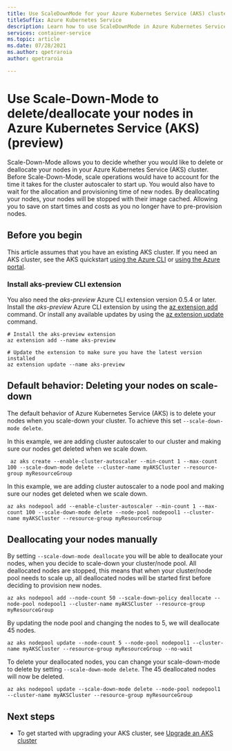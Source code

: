 ```yaml
---
title: Use ScaleDownMode for your Azure Kubernetes Service (AKS) cluster (preview)
titleSuffix: Azure Kubernetes Service
description: Learn how to use ScaleDownMode in Azure Kubernetes Service (AKS).
services: container-service
ms.topic: article
ms.date: 07/28/2021
ms.author: qpetraroia
author: qpetraroia

---
```


# Use Scale-Down-Mode to delete/deallocate your nodes in Azure Kubernetes Service (AKS) (preview)

Scale-Down-Mode allows you to decide whether you would like to delete or deallocate your nodes in your Azure Kubernetes Service (AKS) cluster. Before Scale-Down-Mode, scale operations would have to account for the time it takes for the cluster autoscaler to start up. You would also have to wait for the allocation and provisioning time of new nodes. By deallocating your nodes, your nodes will be stopped with their image cached. Allowing you to save on start times and costs as you no longer have to pre-provision nodes.

## Before you begin

This article assumes that you have an existing AKS cluster. If you need an AKS cluster, see the AKS quickstart [using the Azure CLI][aks-quickstart-cli] or [using the Azure portal][aks-quickstart-portal].

### Install aks-preview CLI extension

You also need the *aks-preview* Azure CLI extension version 0.5.4 or later. Install the *aks-preview* Azure CLI extension by using the [az extension add][az-extension-add] command. Or install any available updates by using the [az extension update][az-extension-update] command.

```azurecli-interactive
# Install the aks-preview extension
az extension add --name aks-preview

# Update the extension to make sure you have the latest version installed
az extension update --name aks-preview
```

## Default behavior: Deleting your nodes on scale-down

The default behavior of Azure Kubernetes Service (AKS) is to delete your nodes when you scale-down your cluster. To achieve this set `--scale-down-mode delete`.

In this example, we are adding cluster autoscaler to our cluster and making sure our nodes get deleted when we scale down.

```azurecli-interactive
 az aks create --enable-cluster-autoscaler --min-count 1 --max-count 100 --scale-down-mode delete --cluster-name myAKSCluster --resource-group myResourceGroup
```

In this example, we are adding cluster autoscaler to a node pool and making sure our nodes get deleted when we scale down.
```azurecli-interactive
az aks nodepool add --enable-cluster-autoscaler --min-count 1 --max-count 100 --scale-down-mode delete --node-pool nodepool1 --cluster-name myAKSCluster --resource-group myResourceGroup
```

## Deallocating your nodes manually

By setting `--scale-down-mode deallocate` you will be able to deallocate your nodes, when you decide to scale-down your cluster/node pool. All deallocated nodes are stopped, this means that when your cluster/node pool needs to scale up, all deallocated nodes will be started first before deciding to provision new nodes.

```azurecli-interactive
az aks nodepool add --node-count 50 --scale-down-policy deallocate --node-pool nodepool1 --cluster-name myAKSCluster --resource-group myResourceGroup
```

By updating the node pool and changing the nodes to 5, we will deallocate 45 nodes.

```azurecli-interactive
az aks nodepool update --node-count 5 --node-pool nodepool1 --cluster-name myAKSCluster --resource-group myResourceGroup --no-wait
```

To delete your deallocated nodes, you can change your scale-down-mode to delete by setting `--scale-down-mode delete`. The 45 deallocated nodes will now be deleted.

```azurecli-interactive
az aks nodepool update --scale-down-mode delete --node-pool nodepool1 --cluster-name myAKSCluster --resource-group myResourceGroup
```

## Next steps

- To get started with upgrading your AKS cluster, see [Upgrade an AKS cluster][aks-upgrade]

<!-- LINKS - Internal -->
[aks-quickstart-cli]: kubernetes-walkthrough.md
[aks-quickstart-portal]: kubernetes-walkthrough-portal.md
[aks-support-policies]: support-policies.md
[aks-faq]: faq.md
[az-extension-add]: /cli/azure/extension#az_extension_add
[az-extension-update]: /cli/azure/extension#az_extension_update
[az-feature-list]: /cli/azure/feature#az_feature_list
[az-feature-register]: /cli/azure/feature#az_feature_register
[az-aks-install-cli]: /cli/azure/aks#az_aks_install_cli
[az-provider-register]: /cli/azure/provider#az_provider_register
[aks-upgrade]: upgrade-cluster.md

